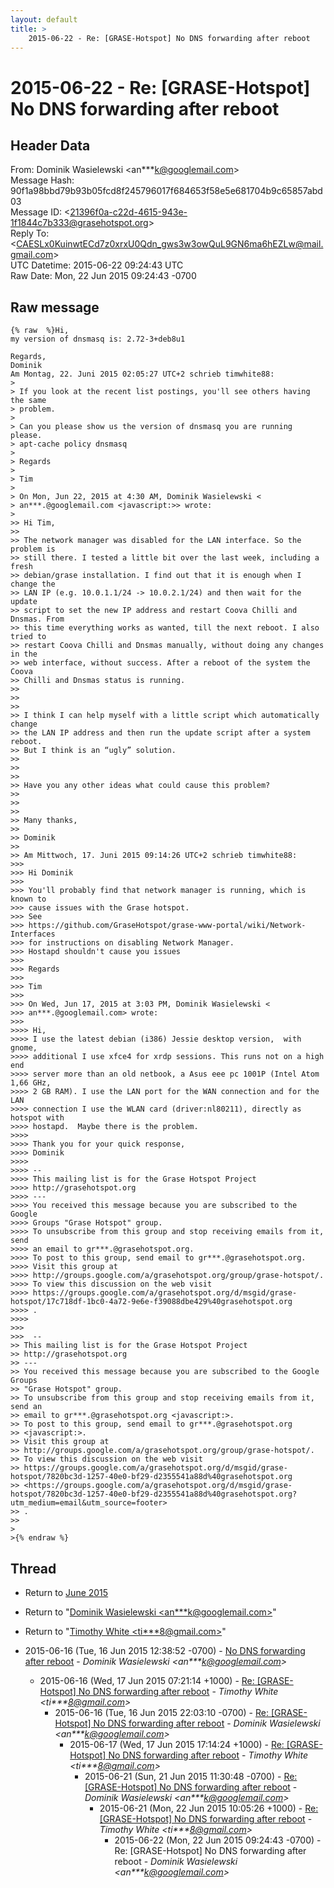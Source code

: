 ```yaml
---
layout: default
title: >
    2015-06-22 - Re: [GRASE-Hotspot] No DNS forwarding after reboot
---
```


# 2015-06-22 - Re: [GRASE-Hotspot] No DNS forwarding after reboot

## Header Data

From: Dominik Wasielewski \<an***k@googlemail.com\><br>
Message Hash: 90f1a98bbd79b93b05fcd8f245796017f684653f58e5e681704b9c65857abd03<br>
Message ID: \<21396f0a-c22d-4615-943e-1f1844c7b333@grasehotspot.org\><br>
Reply To: \<CAESLx0KuinwtECd7z0xrxU0Qdn_gws3w3owQuL9GN6ma6hEZLw@mail.gmail.com\><br>
UTC Datetime: 2015-06-22 09:24:43 UTC<br>
Raw Date: Mon, 22 Jun 2015 09:24:43 -0700<br>

## Raw message

```
{% raw  %}Hi,
my version of dnsmasq is: 2.72-3+deb8u1

Regards,
Dominik
Am Montag, 22. Juni 2015 02:05:27 UTC+2 schrieb timwhite88:
>
> If you look at the recent list postings, you'll see others having the same 
> problem.
>
> Can you please show us the version of dnsmasq you are running please.
> apt-cache policy dnsmasq
>
> Regards
>
> Tim
>
> On Mon, Jun 22, 2015 at 4:30 AM, Dominik Wasielewski <
> an***.@googlemail.com <javascript:>> wrote:
>
>> Hi Tim,
>>
>> The network manager was disabled for the LAN interface. So the problem is 
>> still there. I tested a little bit over the last week, including a fresh 
>> debian/grase installation. I find out that it is enough when I change the 
>> LAN IP (e.g. 10.0.1.1/24 -> 10.0.2.1/24) and then wait for the update 
>> script to set the new IP address and restart Coova Chilli and Dnsmas. From 
>> this time everything works as wanted, till the next reboot. I also tried to 
>> restart Coova Chilli and Dnsmas manually, without doing any changes in the 
>> web interface, without success. After a reboot of the system the Coova 
>> Chilli and Dnsmas status is running. 
>>
>>  
>>
>> I think I can help myself with a little script which automatically change 
>> the LAN IP address and then run the update script after a system reboot. 
>> But I think is an “ugly” solution.
>>
>>  
>>
>> Have you any other ideas what could cause this problem?
>>
>>  
>>
>> Many thanks,
>>
>> Dominik   
>>
>> Am Mittwoch, 17. Juni 2015 09:14:26 UTC+2 schrieb timwhite88:
>>>
>>> Hi Dominik
>>>
>>> You'll probably find that network manager is running, which is known to 
>>> cause issues with the Grase hotspot.
>>> See 
>>> https://github.com/GraseHotspot/grase-www-portal/wiki/Network-Interfaces 
>>> for instructions on disabling Network Manager.
>>> Hostapd shouldn't cause you issues
>>>
>>> Regards
>>>
>>> Tim
>>>
>>> On Wed, Jun 17, 2015 at 3:03 PM, Dominik Wasielewski <
>>> an***.@googlemail.com> wrote:
>>>
>>>> Hi,
>>>> I use the latest debian (i386) Jessie desktop version,  with gnome, 
>>>> additional I use xfce4 for xrdp sessions. This runs not on a high end 
>>>> server more than an old netbook, a Asus eee pc 1001P (Intel Atom 1,66 GHz, 
>>>> 2 GB RAM). I use the LAN port for the WAN connection and for the LAN 
>>>> connection I use the WLAN card (driver:nl80211), directly as hotspot with 
>>>> hostapd.  Maybe there is the problem.
>>>>
>>>> Thank you for your quick response,
>>>> Dominik
>>>>
>>>> --
>>>> This mailing list is for the Grase Hotspot Project 
>>>> http://grasehotspot.org
>>>> ---
>>>> You received this message because you are subscribed to the Google 
>>>> Groups "Grase Hotspot" group.
>>>> To unsubscribe from this group and stop receiving emails from it, send 
>>>> an email to gr***.@grasehotspot.org.
>>>> To post to this group, send email to gr***.@grasehotspot.org.
>>>> Visit this group at 
>>>> http://groups.google.com/a/grasehotspot.org/group/grase-hotspot/.
>>>> To view this discussion on the web visit 
>>>> https://groups.google.com/a/grasehotspot.org/d/msgid/grase-hotspot/17c718df-1bc0-4a72-9e6e-f39088dbe429%40grasehotspot.org
>>>> .
>>>>
>>>
>>>  -- 
>> This mailing list is for the Grase Hotspot Project 
>> http://grasehotspot.org
>> --- 
>> You received this message because you are subscribed to the Google Groups 
>> "Grase Hotspot" group.
>> To unsubscribe from this group and stop receiving emails from it, send an 
>> email to gr***.@grasehotspot.org <javascript:>.
>> To post to this group, send email to gr***.@grasehotspot.org 
>> <javascript:>.
>> Visit this group at 
>> http://groups.google.com/a/grasehotspot.org/group/grase-hotspot/.
>> To view this discussion on the web visit 
>> https://groups.google.com/a/grasehotspot.org/d/msgid/grase-hotspot/7820bc3d-1257-40e0-bf29-d2355541a88d%40grasehotspot.org 
>> <https://groups.google.com/a/grasehotspot.org/d/msgid/grase-hotspot/7820bc3d-1257-40e0-bf29-d2355541a88d%40grasehotspot.org?utm_medium=email&utm_source=footer>
>> .
>>
>
>{% endraw %}
```

## Thread

+ Return to [June 2015](/archive/2015/06)

+ Return to "[Dominik Wasielewski <an***k<span>@</span>googlemail.com>](/authors/an___k_at_googlemail_com)"
+ Return to "[Timothy White <ti***8<span>@</span>gmail.com>](/authors/ti___8_at_gmail_com)"

+ 2015-06-16 (Tue, 16 Jun 2015 12:38:52 -0700) - [No DNS forwarding after reboot](/archive/2015/06/beefb1e789ca8474730bf9d9a1a25e0eab94eb1f2f1b7330a05ff37bdad76244) - _Dominik Wasielewski \<an***k@googlemail.com\>_
  + 2015-06-16 (Wed, 17 Jun 2015 07:21:14 +1000) - [Re: [GRASE-Hotspot] No DNS forwarding after reboot](/archive/2015/06/b571741877794dda265e327a55a24194be824a434ece0e2083439a7657ba334f) - _Timothy White \<ti***8@gmail.com\>_
    + 2015-06-16 (Tue, 16 Jun 2015 22:03:10 -0700) - [Re: [GRASE-Hotspot] No DNS forwarding after reboot](/archive/2015/06/b8d8a44682b66c5f4af29d1003518c5d5c5444f71f2dc38194f7abf89a683a9d) - _Dominik Wasielewski \<an***k@googlemail.com\>_
      + 2015-06-17 (Wed, 17 Jun 2015 17:14:24 +1000) - [Re: [GRASE-Hotspot] No DNS forwarding after reboot](/archive/2015/06/d227c760ae20a32b3a78022937e270ad0d89a32f855c51907e11bf14b290f167) - _Timothy White \<ti***8@gmail.com\>_
        + 2015-06-21 (Sun, 21 Jun 2015 11:30:48 -0700) - [Re: [GRASE-Hotspot] No DNS forwarding after reboot](/archive/2015/06/c62b35a4acd31a6eac9ebbee8a3542d73da556aa8644375178d73ab48a66ca05) - _Dominik Wasielewski \<an***k@googlemail.com\>_
          + 2015-06-21 (Mon, 22 Jun 2015 10:05:26 +1000) - [Re: [GRASE-Hotspot] No DNS forwarding after reboot](/archive/2015/06/186b64da3b1fb269668dc8aab48ae27cd16e904c689ab9bb5f9813298aa5395f) - _Timothy White \<ti***8@gmail.com\>_
            + 2015-06-22 (Mon, 22 Jun 2015 09:24:43 -0700) - Re: [GRASE-Hotspot] No DNS forwarding after reboot - _Dominik Wasielewski \<an***k@googlemail.com\>_


